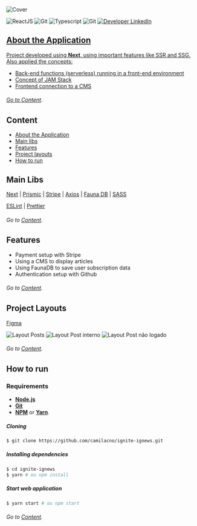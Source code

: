 <img alt="Cover" src="https://i.postimg.cc/v8vMc8xT/ignite-ignews-cover.png">

<p align="left">
  <img alt="ReactJS" src="https://img.shields.io/badge/reactJS-6cf?logo=react&logoColor=white&labelColor=007ACC">  
  <img alt="Git" 
src="https://img.shields.io/badge/next-grey?labelColor=grey&logo=Next.js&logoColor=white"> 
  <img alt="Typescript" src="https://img.shields.io/badge/typescript-informational?labelColor=blue&logo=typescript&logoColor=white"> 
  <img alt="Git" 
src="https://img.shields.io/badge/git-grey?labelColor=greu&logo=git&logoColor=white"> 
  <a href="https://www.linkedin.com/in/camilacno" target="_blank"> 
  <img src="https://img.shields.io/badge/-camilacno-007ACC?logo=linkedin&logoColor=white&labelColor=007ACC" alt="Developer LinkedIn" />
</p>

## About the Application

Project developed using **Next**, using important features like SSR and SSG.
Also applied the concepts:
  - Back-end functions (serverless) running in a front-end environment
  - Concept of JAM Stack
  - Frontend connection to a CMS

###### *Go to <a href="#content">Content</a>*.

## Content

 - <a href="#about-the-application">About the Application</a>
 - <a href="#main-libs">Main libs</a>
 - <a href="#features">Features</a>
 - <a href="#project-layouts">Project layouts</a>
 - <a href="#how-to-run">How to run</a>
  
## Main Libs

[Next](https://nextjs.org/) | [Prismic](https://prismic.io/) | [Stripe](https://stripe.com/) |  [Axios](https://axios-http.com) | [Fauna DB](https://fauna.com/) | [SASS](https://saas-lang.com) 
 
[ESLint](https://eslint.org/) | [Prettier](https://prettier.io/)
	
###### *Go to <a href="#content">Content</a>*.

## Features

- Payment setup with Stripe
- Using a CMS to display articles
- Using FaunaDB to save user subscription data
- Authentication setup with Github
  
###### *Go to <a href="#content">Content</a>*.

## Project Layouts

[Figma](https://www.figma.com/file/RHWm8enRtirEPGbOYpCXUb/ig.news?node-id=1%3A2&t=PitL73WRPecfztPR-0)

<img alt="Layout Posts" src="https://i.postimg.cc/JzsW6b6H/ignite-ignews-layout-1.png">
<img alt="Layout Post interno" src="https://i.postimg.cc/q7nH0pdk/ignite-ignews-layout-2.png">
<img alt="Layout Post não logado" src="https://i.postimg.cc/SxHbwJ3T/ignite-ignews-layout-3.png">

###### *Go to <a href="#content">Content</a>*.

## How to run

### Requirements
- **[Node.js](https://nodejs.org/en/)**  
- **[Git](https://git-scm.com/)**  
- **[NPM](https://www.npmjs.com/)**  or  **[Yarn](https://yarnpkg.com/)**.

##### Cloning
```bash
$ git clone https://github.com/camilacno/ignite-ignews.git
```
  
 ##### Installing dependencies
   ```bash
$ cd ignite-ignews
$ yarn # ou npm install
```
 
 ##### Start web application
 ```bash
$ yarn start # ou npm start
```

###### *Go to <a href="#content">Content</a>*.

